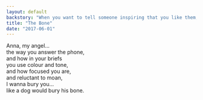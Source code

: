 ```yaml
---
layout: default
backstory: "When you want to tell someone inspiring that you like them, try cheesy and morbid... or even better - don't follow my advice :P"
title: "The Bone"
date: "2017-06-01"
---
```


Anna, my angel...  
the way you answer the phone,  
and how in your briefs  
you use colour and tone,  
and how focused you are,  
and reluctant to moan,  
I wanna bury you...  
like a dog would bury his bone.  
